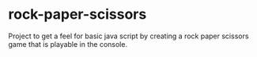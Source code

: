 # rock-paper-scissors
Project to get a feel for basic java script by creating a rock paper scissors game that is playable in the console.
